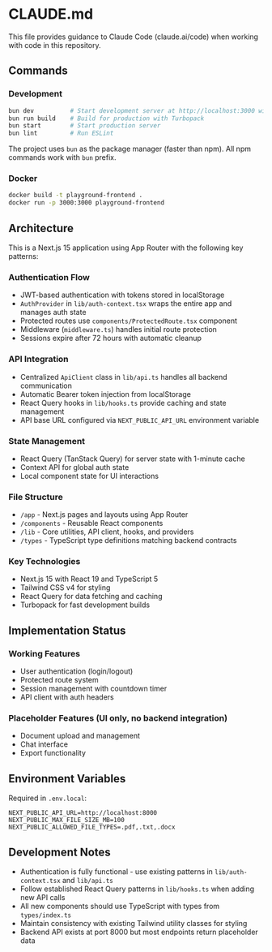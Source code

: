 # CLAUDE.md

This file provides guidance to Claude Code (claude.ai/code) when working with code in this repository.

## Commands

### Development
```bash
bun dev          # Start development server at http://localhost:3000 with Turbopack
bun run build    # Build for production with Turbopack
bun start        # Start production server
bun lint         # Run ESLint
```

The project uses `bun` as the package manager (faster than npm). All npm commands work with `bun` prefix.

### Docker
```bash
docker build -t playground-frontend .
docker run -p 3000:3000 playground-frontend
```

## Architecture

This is a Next.js 15 application using App Router with the following key patterns:

### Authentication Flow
- JWT-based authentication with tokens stored in localStorage
- `AuthProvider` in `lib/auth-context.tsx` wraps the entire app and manages auth state
- Protected routes use `components/ProtectedRoute.tsx` component
- Middleware (`middleware.ts`) handles initial route protection
- Sessions expire after 72 hours with automatic cleanup

### API Integration
- Centralized `ApiClient` class in `lib/api.ts` handles all backend communication
- Automatic Bearer token injection from localStorage
- React Query hooks in `lib/hooks.ts` provide caching and state management
- API base URL configured via `NEXT_PUBLIC_API_URL` environment variable

### State Management
- React Query (TanStack Query) for server state with 1-minute cache
- Context API for global auth state
- Local component state for UI interactions

### File Structure
- `/app` - Next.js pages and layouts using App Router
- `/components` - Reusable React components
- `/lib` - Core utilities, API client, hooks, and providers
- `/types` - TypeScript type definitions matching backend contracts

### Key Technologies
- Next.js 15 with React 19 and TypeScript 5
- Tailwind CSS v4 for styling
- React Query for data fetching and caching
- Turbopack for fast development builds

## Implementation Status

### Working Features
- User authentication (login/logout)
- Protected route system
- Session management with countdown timer
- API client with auth headers

### Placeholder Features (UI only, no backend integration)
- Document upload and management
- Chat interface
- Export functionality

## Environment Variables

Required in `.env.local`:
```
NEXT_PUBLIC_API_URL=http://localhost:8000
NEXT_PUBLIC_MAX_FILE_SIZE_MB=100
NEXT_PUBLIC_ALLOWED_FILE_TYPES=.pdf,.txt,.docx
```

## Development Notes

- Authentication is fully functional - use existing patterns in `lib/auth-context.tsx` and `lib/api.ts`
- Follow established React Query patterns in `lib/hooks.ts` when adding new API calls
- All new components should use TypeScript with types from `types/index.ts`
- Maintain consistency with existing Tailwind utility classes for styling
- Backend API exists at port 8000 but most endpoints return placeholder data